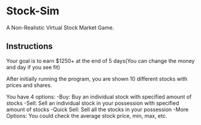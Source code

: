 # Stock-Sim

A Non-Realistic Virtual Stock Market Game.

## Instructions
Your goal is to earn $1250+ at the end of 5 days(You can change the money and day if you see fit)

After initially running the program, you are shown 10 different stocks with prices and shares.


You have 4 options: 
-Buy: Buy an individual stock with specified amount of stocks
-Sell: Sell an individual stock in your possession with specified amount of stocks
-Quick Sell: Sell all the stocks in your possession
-More Options: You could check the average stock price, min, max, etc.

